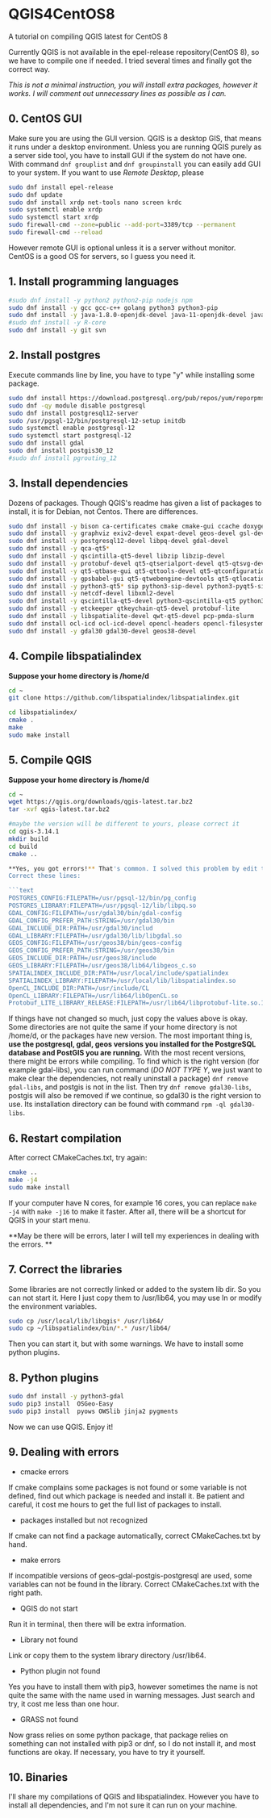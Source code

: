 # QGIS4CentOS8

A tutorial on compiling QGIS latest for CentOS 8

Currently QGIS is not available in the epel-release repository(CentOS 8), so we have to compile one if needed. I tried several times and finally got the correct way.

*This is not a minimal instruction, you will install extra packages, however it works. I will comment out unnecessary lines as possible as I can.*

## 0. CentOS GUI

Make sure you are using the GUI version. QGIS is a desktop GIS, that means it runs under a desktop environment. Unless you are running QGIS purely as a server side tool, you have to install GUI if the system do not have one. With command `dnf grouplist` and `dnf groupinstall` you can easily add GUI to your system. If you want to use *Remote Desktop*, please

```bash
sudo dnf install epel-release
sudo dnf update
sudo dnf install xrdp net-tools nano screen krdc
sudo systemctl enable xrdp
sudo systemctl start xrdp
sudo firewall-cmd --zone=public --add-port=3389/tcp --permanent
sudo firewall-cmd --reload
```

However remote GUI is optional unless it is a server without monitor. CentOS is a good OS for servers, so I guess you need it.

## 1. Install programming languages

```bash
#sudo dnf install -y python2 python2-pip nodejs npm 
sudo dnf install -y gcc gcc-c++ golang python3 python3-pip
sudo dnf install -y java-1.8.0-openjdk-devel java-11-openjdk-devel java-latest-openjdk-devel ant swig
#sudo dnf install -y R-core
sudo dnf install -y git svn
```

## 2. Install postgres

Execute commands line by line, you have to type "y" while installing some package.

```bash
sudo dnf install https://download.postgresql.org/pub/repos/yum/reporpms/EL-8-x86_64/pgdg-redhat-repo-latest.noarch.rpm
sudo dnf -qy module disable postgresql
sudo dnf install postgresql12-server
sudo /usr/pgsql-12/bin/postgresql-12-setup initdb
sudo systemctl enable postgresql-12
sudo systemctl start postgresql-12
sudo dnf install gdal
sudo dnf install postgis30_12
#sudo dnf install pgrouting_12
```

## 3. Install dependencies

Dozens of packages. Though QGIS's readme has given a list of packages to install, it is for Debian, not Centos. There are differences.

```bash
sudo dnf install -y bison ca-certificates cmake cmake-gui ccache doxygen expect flex
sudo dnf install -y graphviz exiv2-devel expat-devel geos-devel gsl-devel proj-devel
sudo dnf install -y postgresql12-devel libpq-devel gdal-devel
sudo dnf install -y qca-qt5*
sudo dnf install -y qscintilla-qt5-devel libzip libzip-devel
sudo dnf install -y protobuf-devel qt5-qtserialport-devel qt5-qtsvg-devel qt5-qtwebkit-devel
sudo dnf install -y qt5-qtbase-gui qt5-qttools-devel qt5-qtconfiguration-devel
sudo dnf install -y gpsbabel-gui qt5-qtwebengine-devtools qt5-qtlocation-devel qt5-qttools-static
sudo dnf install -y python3-qt5* sip python3-sip-devel python3-pyqt5-sip
sudo dnf install -y netcdf-devel libxml2-devel 
sudo dnf install -y qscintilla-qt5-devel python3-qscintilla-qt5 python3-qscintilla-qt5-devel
sudo dnf install -y etckeeper qtkeychain-qt5-devel protobuf-lite
sudo dnf install -y libspatialite-devel qwt-qt5-devel pcp-pmda-slurm
sudo dnf install ocl-icd ocl-icd-devel opencl-headers opencl-filesystem
sudo dnf install -y gdal30 gdal30-devel geos38-devel
```

## 4. Compile libspatialindex
**Suppose your home directory is /home/d**

```bash
cd ~
git clone https://github.com/libspatialindex/libspatialindex.git

cd libspatialindex/
cmake .
make
sudo make install
```

## 5. Compile QGIS
**Suppose your home directory is /home/d**

```bash
cd ~
wget https://qgis.org/downloads/qgis-latest.tar.bz2
tar -xvf qgis-latest.tar.bz2

#maybe the version will be different to yours, please correct it
cd qgis-3.14.1
mkdir build
cd build
cmake ..

**Yes, you got errors!** That's common. I solved this problem by edit the CMakeCaches.txt.
Correct these lines:

```text
POSTGRES_CONFIG:FILEPATH=/usr/pgsql-12/bin/pg_config
POSTGRES_LIBRARY:FILEPATH=/usr/pgsql-12/lib/libpq.so
GDAL_CONFIG:FILEPATH=/usr/gdal30/bin/gdal-config
GDAL_CONFIG_PREFER_PATH:STRING=/usr/gdal30/bin
GDAL_INCLUDE_DIR:PATH=/usr/gdal30/includ
GDAL_LIBRARY:FILEPATH=/usr/gdal30/lib/libgdal.so
GEOS_CONFIG:FILEPATH=/usr/geos38/bin/geos-config
GEOS_CONFIG_PREFER_PATH:STRING=/usr/geos38/bin
GEOS_INCLUDE_DIR:PATH=/usr/geos38/include
GEOS_LIBRARY:FILEPATH=/usr/geos38/lib64/libgeos_c.so
SPATIALINDEX_INCLUDE_DIR:PATH=/usr/local/include/spatialindex
SPATIALINDEX_LIBRARY:FILEPATH=/usr/local/lib/libspatialindex.so
OpenCL_INCLUDE_DIR:PATH=/usr/include/CL
OpenCL_LIBRARY:FILEPATH=/usr/lib64/libOpenCL.so
Protobuf_LITE_LIBRARY_RELEASE:FILEPATH=/usr/lib64/libprotobuf-lite.so.15
```

If things have not changed so much, just copy the values above is okay. Some directories are not quite the same if your home directory is not /home/d, or the packages have new version. The most important thing is, **use the postgresql, gdal, geos versions you installed for the PostgreSQL database and PostGIS you are running.** With the most recent versions, there might be errors while compiling. To find which is the right version (for example gdal-libs), you can run command (*DO NOT TYPE Y*, we just want to make clear the dependencies, not really uninstall a package) `dnf remove gdal-libs`, and postgis is not in the list. Then try `dnf remove gdal30-libs`, postgis will also be removed if we continue, so gdal30 is the right version to use. Its installation directory can be found with command `rpm -ql gdal30-libs`.


## 6. Restart compilation

After correct CMakeCaches.txt, try again:

```bash
cmake ..
make -j4
sudo make install
```

If your computer have N cores, for example 16 cores, you can replace `make -j4` with `make -j16` to make it faster. After all, there will be a shortcut for QGIS in your start menu. 

**May be there will be errors, later I will tell my experiences in dealing with the errors. **

## 7. Correct the libraries

Some libraries are not correctly linked or added to the system lib dir.  So you can not start it. Here I just copy them to /usr/lib64, you may use ln or modify the environment variables.

```bash
sudo cp /usr/local/lib/libqgis* /usr/lib64/
sudo cp ~/libspatialindex/bin/*.* /usr/lib64/
```

Then you can start it, but with some warnings. We have to install some python plugins.

## 8. Python plugins

```bash
sudo dnf install -y python3-gdal
sudo pip3 install  OSGeo-Easy
sudo pip3 install  pyows OWSlib jinja2 pygments
```

Now we can use QGIS. Enjoy it!


## 9. Dealing with errors

+ cmacke errors

If cmake complains some packages is not found or some variable is not defined, find out which package is needed and install it. Be patient and careful, it cost me hours to get the full list of packages to install.

+ packages installed but not recognized

If cmake can not find a package automatically, correct CMakeCaches.txt by hand.

+ make errors

If incompatible versions of geos-gdal-postgis-postgresql are used, some variables can not be found in the library. Correct CMakeCaches.txt with the right path.

+ QGIS do not start

Run it in terminal, then there will be extra information.

+ Library not found

Link or copy them to the system library directory /usr/lib64.

+ Python plugin not found

Yes you have to install them with pip3, however sometimes the name is not quite the same with the name used in warning messages. Just search and try, it cost me less than one hour.

+ GRASS not found

Now grass relies on some python package, that package relies on something can not installed with pip3 or dnf, so I do not install it, and most functions are okay. If necessary, you have to try it yourself.

## 10. Binaries

I'll share my compilations of QGIS and libspatialindex. However you have to install all dependencies, and I'm not sure it can run on your machine.
 
